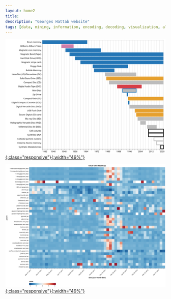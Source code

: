 ```yaml
---
layout: home2
title:
description: "Georges Hattab website"
tags: [data, mining, information, encoding, decoding, visualization, algorithm, responsive, research, meaning, design]
---
```


[![](/images/home/anzel2021.svg "Timeline of Storage Media and their Usage (Anžel et al., 2021)"){:class="responsive"}{:width="49%"}](https://doi.org/10.1016/j.csbj.2021.08.031) 

[![](/images/home/anzel2022.svg "Metabolite and physico-chemical values over time (Anžel et al., 2022)"){:class="responsive"}{:width="49%"}](https://doi.org/10.1016/j.csbj.2022.02.012)


<br>
